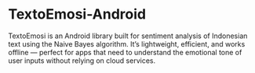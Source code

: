 # TextoEmosi-Android
TextoEmosi is an Android library built for sentiment analysis of Indonesian text using the Naive Bayes algorithm. It’s lightweight, efficient, and works offline — perfect for apps that need to understand the emotional tone of user inputs without relying on cloud services.
